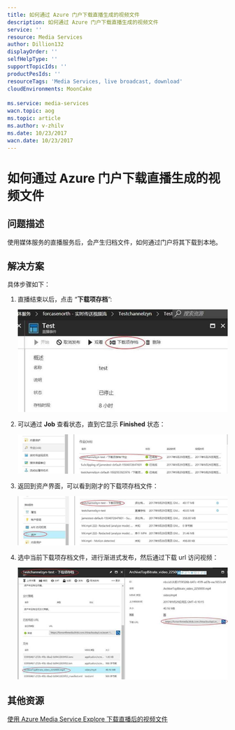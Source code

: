 ```yaml
---
title: 如何通过 Azure 门户下载直播生成的视频文件
description: 如何通过 Azure 门户下载直播生成的视频文件
service: ''
resource: Media Services
author: Dillion132
displayOrder: ''
selfHelpType: ''
supportTopicIds: ''
productPesIds: ''
resourceTags: 'Media Services, live broadcast, download'
cloudEnvironments: MoonCake

ms.service: media-services
wacn.topic: aog
ms.topic: article
ms.author: v-zhilv
ms.date: 10/23/2017
wacn.date: 10/23/2017
---
```


# 如何通过 Azure 门户下载直播生成的视频文件

## 问题描述

使用媒体服务的直播服务后，会产生归档文件，如何通过门户将其下载到本地。

## 解决方案

具体步骤如下：

1. 直播结束以后，点击 “**下载项存档**”:

   ![image1](./media/aog-media-services-download-the-live-generated-vedio-files-from-portal/image1.jpg)

2. 可以通过 **Job** 查看状态，直到它显示 **Finished** 状态：

   ![image2](./media/aog-media-services-download-the-live-generated-vedio-files-from-portal/image2.jpg)

3. 返回到资产界面，可以看到刚才的下载项存档文件：

   ![image3](./media/aog-media-services-download-the-live-generated-vedio-files-from-portal/image3.jpg)

4. 选中当前下载项存档文件，进行渐进式发布，然后通过下载 url 访问视频：

   ![image4](./media/aog-media-services-download-the-live-generated-vedio-files-from-portal/image4.jpg)

## 其他资源

[使用 Azure Media Service Explore 下载直播后的视频文件](https://docs.azure.cn/articles/media-services/aog-media-services-qa-download-the-live-generated-video-files)
